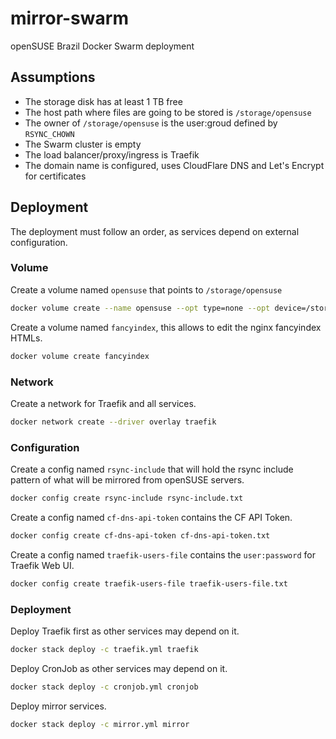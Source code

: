 # mirror-swarm

openSUSE Brazil Docker Swarm deployment

## Assumptions

- The storage disk has at least 1 TB free
- The host path where files are going to be stored is `/storage/opensuse`
- The owner of `/storage/opensuse` is the user:groud defined by `RSYNC_CHOWN`
- The Swarm cluster is empty
- The load balancer/proxy/ingress is Traefik
- The domain name is configured, uses CloudFlare DNS and Let's Encrypt for certificates

## Deployment

The deployment must follow an order, as services depend on external configuration.

### Volume

Create a volume named `opensuse` that points to `/storage/opensuse`

```bash
docker volume create --name opensuse --opt type=none --opt device=/storage/opensuse --opt o=bind
```

Create a volume named `fancyindex`, this allows to edit the nginx fancyindex HTMLs.

```bash
docker volume create fancyindex
```

### Network

Create a network for Traefik and all services.

```bash
docker network create --driver overlay traefik
```

### Configuration

Create a config named `rsync-include` that will hold the rsync include pattern of what will be mirrored from openSUSE servers.

```bash
docker config create rsync-include rsync-include.txt
```

Create a config named `cf-dns-api-token` contains the CF API Token.

```bash
docker config create cf-dns-api-token cf-dns-api-token.txt
```

Create a config named `traefik-users-file` contains the `user:password` for Traefik Web UI.

```bash
docker config create traefik-users-file traefik-users-file.txt
```

### Deployment

Deploy Traefik first as other services may depend on it.

```bash
docker stack deploy -c traefik.yml traefik
```

Deploy CronJob as other services may depend on it.

```bash
docker stack deploy -c cronjob.yml cronjob
```

Deploy mirror services.

```bash
docker stack deploy -c mirror.yml mirror
```
